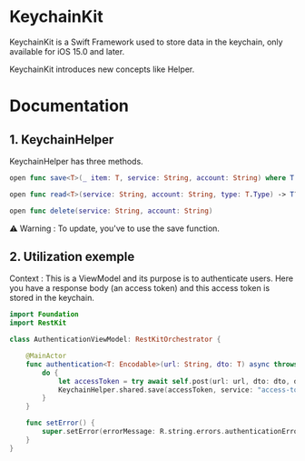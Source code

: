 # KeychainKit

KeychainKit is a Swift Framework used to store data in the keychain, only available for iOS 15.0 and later.

KeychainKit introduces new concepts like Helper.

# Documentation

## 1. KeychainHelper

KeychainHelper has three methods.

```swift
open func save<T>(_ item: T, service: String, account: String) where T : Codable
```

```swift
open func read<T>(service: String, account: String, type: T.Type) -> T? where T : Codable {
```

```swift
open func delete(service: String, account: String)
```

⚠️ Warning : To update, you've to use the save function.

## 2. Utilization exemple

Context : This is a ViewModel and its purpose is to authenticate users. Here you have a response body (an access token) and this access token is stored in the keychain.

```swift
import Foundation
import RestKit

class AuthenticationViewModel: RestKitOrchestrator {

    @MainActor
    func authentication<T: Encodable>(url: String, dto: T) async throws {
        do {
            let accessToken = try await self.post(url: url, dto: dto, decodeType: AccessToken.self)
            KeychainHelper.shared.save(accessToken, service: "access-token", account: "vide")
        }
    }

    func setError() {
        super.setError(errorMessage: R.string.errors.authenticationErrors()
    }
}

```
